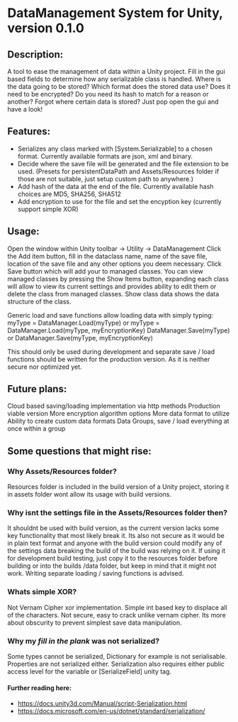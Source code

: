 # DataManagement System for Unity, version 0.1.0

## Description:
A tool to ease the management of data within a Unity project.
Fill in the gui based fields to determine how any serializable class is handled. Where is the data going to be stored? Which format does the stored data use? Does it need to be encrypted? Do you need its hash to match for a reason or another?
Forgot where certain data is stored? Just pop open the gui and have a look!

## Features:
* Serializes any class marked with [System.Serializable] to a chosen format. Currently available formats are json, xml and binary.
* Decide where the save file will be generated and the file extension to be used. (Presets for persistentDataPath and Assets/Resources folder if those are not suitable, just setup custom path to anywhere.)
* Add hash of the data at the end of the file. Currently available hash choices are MD5, SHA256, SHA512
* Add encryption to use for the file and set the encyption key (currently support simple XOR)

## Usage:
Open the window within Unity toolbar -> Utility -> DataManagement
Click the Add item button, fill in the dataclass name, name of the save file, location of the save file and any other options you deem necessary. Click Save button which will add your to managed classes. You can view managed classes by pressing the Show Items button, expanding each class will allow to view its current settings and provides ability to edit them or delete the class from managed classes. Show  class data shows the data structure of the class.

Generic load and save functions allow loading data with simply typing:
myType = DataManager.Load(myType) or myType = DataManager.Load(myType, myEncryptionKey)
DataManager.Save(myType) or DataManager.Save(myType, myEncryptionKey)

This should only be used during development and separate save / load functions should be written for the production version. As it is neither secure nor optimized yet.

## Future plans:
Cloud based saving/loading implementation via http methods
Production viable version
More encryption algorithm options
More data format to utilize
Ability to create custom data formats
Data Groups, save / load everything at once within a group

## Some questions that might rise:
### Why Assets/Resources folder?
Resources folder is included in the build version of a Unity project, storing it in assets folder wont allow its usage with build versions. 

### Why isnt the settings file in the Assets/Resources folder then?
It shouldnt be used with build version, as the current version lacks some key functionality that most likely break it. Its also not secure as it would be in plain text format and anyone with the build version could modify any of the settings data breaking the build of the build was relying on it. If using it for development build testing, just copy it to the resources folder before building or into the builds /data folder, but keep in mind that it might not work. Writing separate loading / saving functions is advised.

### Whats simple XOR?
Not Vernam Cipher xor implementation. Simple int based key to displace all of the characters. Not secure, easy to crack unlike vernam cipher. Its more about obscurity to prevent simplest save data manipulation.

### Why my _fill in the plank_ was not serialized?
Some types cannot be serialized, Dictionary for example is not serialisable. Properties are not serialized either. Serialization also requires either public access level for the variable or [SerializeField] unity tag. 
#### Further reading here: 
* https://docs.unity3d.com/Manual/script-Serialization.html
* https://docs.microsoft.com/en-us/dotnet/standard/serialization/
